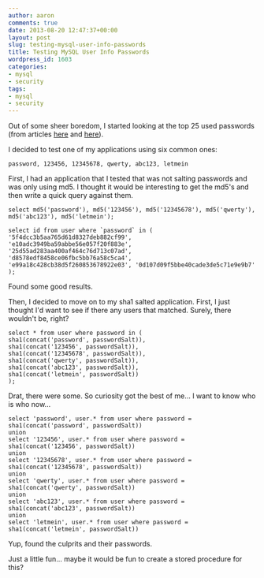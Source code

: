 ```yaml
---
author: aaron
comments: true
date: 2013-08-20 12:47:37+00:00
layout: post
slug: testing-mysql-user-info-passwords
title: Testing MySQL User Info Passwords
wordpress_id: 1603
categories:
- mysql
- security
tags:
- mysql
- security
---
```


Out of some sheer boredom, I started looking at the top 25 used passwords (from articles [here](http://www.welivesecurity.com/2012/06/07/passwords-and-pins-the-worst-choices/) and [here](http://www.cbsnews.com/8301-205_162-57539366/the-25-most-common-passwords-of-2012/)).  

I decided to test one of my applications using six common ones:

    
    
    password, 123456, 12345678, qwerty, abc123, letmein
    



First, I had an application that I tested that was not salting passwords and was only using md5.  I thought it would be interesting to get the md5's and then write a quick query against them.


    
    
    select md5('password'), md5('123456'), md5('12345678'), md5('qwerty'), md5('abc123'), md5('letmein');
    
    select id from user where `password` in (
    '5f4dcc3b5aa765d61d8327deb882cf99', 'e10adc3949ba59abbe56e057f20f883e', '25d55ad283aa400af464c76d713c07ad', 'd8578edf8458ce06fbc5bb76a58c5ca4', 'e99a18c428cb38d5f260853678922e03', '0d107d09f5bbe40cade3de5c71e9e9b7'
    );
    



Found some good results.  

Then, I decided to move on to my sha1 salted application.  First, I just thought I'd want to see if there any users that matched.  Surely, there wouldn't be, right?


    
    
    select * from user where password in (
    sha1(concat('password', passwordSalt)), 
    sha1(concat('123456', passwordSalt)), 
    sha1(concat('12345678', passwordSalt)), 
    sha1(concat('qwerty', passwordSalt)), 
    sha1(concat('abc123', passwordSalt)), 
    sha1(concat('letmein', passwordSalt))
    );
    



Drat, there were some.  So curiosity got the best of me... I want to know who is who now...


    
    
    select 'password', user.* from user where password = sha1(concat('password', passwordSalt))
    union
    select '123456', user.* from user where password = sha1(concat('123456', passwordSalt))
    union
    select '12345678', user.* from user where password = sha1(concat('12345678', passwordSalt))
    union
    select 'qwerty', user.* from user where password = sha1(concat('qwerty', passwordSalt))
    union
    select 'abc123', user.* from user where password = sha1(concat('abc123', passwordSalt))
    union
    select 'letmein', user.* from user where password = sha1(concat('letmein', passwordSalt))
    



Yup, found the culprits and their passwords.  

Just a little fun... maybe it would be fun to create a stored procedure for this?
